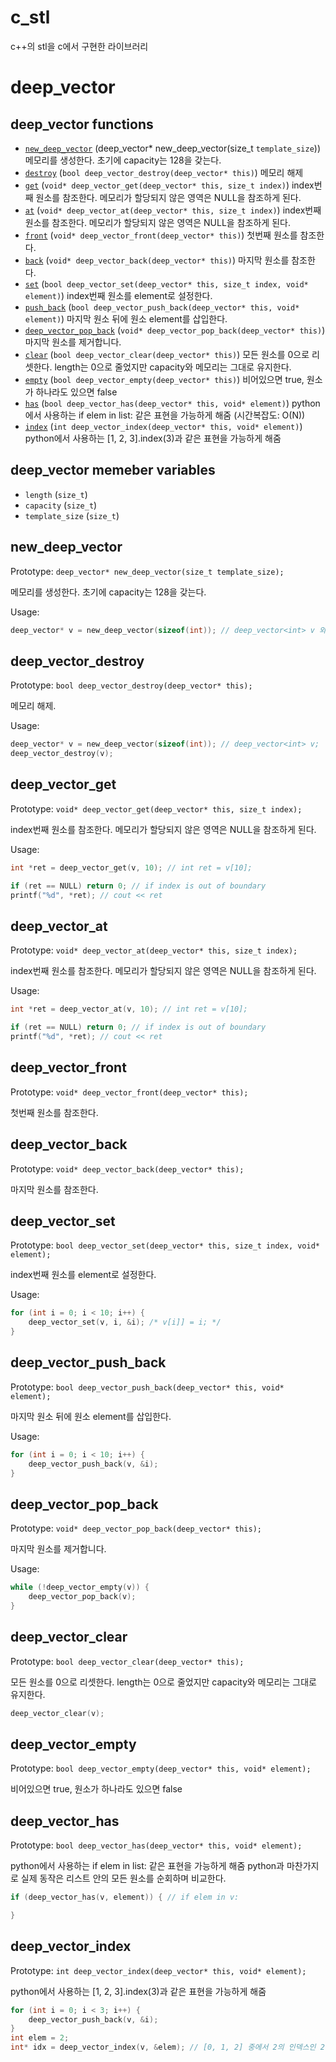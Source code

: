 # c_stl

c++의 stl을 c에서 구현한 라이브러리

# deep_vector

## deep_vector functions

 - [`new_deep_vector`](#new_deep_vector) (deep_vector* new_deep_vector(size_t `template_size`)) 메모리를 생성한다. 초기에 capacity는 128을 갖는다.
 - [`destroy`](#deep_vector_destroy) (`bool deep_vector_destroy(deep_vector* this)`) 메모리 해제
 - [`get`](#deep_vector_get) (`void* deep_vector_get(deep_vector* this, size_t index)`) index번째 원소를 참조한다. 메모리가 할당되지 않은 영역은 NULL을 참조하게 된다.
 - [`at`](#deep_vector_at) (`void* deep_vector_at(deep_vector* this, size_t index)`) index번째 원소를 참조한다. 메모리가 할당되지 않은 영역은 NULL을 참조하게 된다.
 - [`front`](#deep_vector_front) (`void* deep_vector_front(deep_vector* this)`) 첫번째 원소를 참조한다.
 - [`back`](#deep_vector_back) (`void* deep_vector_back(deep_vector* this)`) 마지막 원소를 참조한다.
 - [`set`](#deep_vector_set) (`bool deep_vector_set(deep_vector* this, size_t index, void* element)`) index번째 원소를 element로 설정한다.
 - [`push_back`](#deep_vector_push_back) (`bool deep_vector_push_back(deep_vector* this, void* element)`) 마지막 원소 뒤에 원소 element를 삽입한다.
 - [`deep_vector_pop_back`](#deep_vector_pop_back) (`void* deep_vector_pop_back(deep_vector* this)`) 마지막 원소를 제거합니다.
 - [`clear`](#deep_vector_clear) (`bool deep_vector_clear(deep_vector* this)`) 모든 원소를 0으로 리셋한다. length는 0으로 줄었지만 capacity와 메모리는 그대로 유지한다.
 - [`empty`](#deep_vector_empty) (`bool deep_vector_empty(deep_vector* this)`) 비어있으면 true, 원소가 하나라도 있으면 false
 - [`has`](#deep_vector_has) (`bool deep_vector_has(deep_vector* this, void* element)`) python에서 사용하는 if elem in list: 같은 표현을 가능하게 해줌 (시간복잡도: O(N))
 - [`index`](#deep_vector_index) (`int deep_vector_index(deep_vector* this, void* element)`) python에서 사용하는 [1, 2, 3].index(3)과 같은 표현을 가능하게 해줌

## deep_vector memeber variables

 - `length` (`size_t`) 
 - `capacity` (`size_t`)
 - `template_size` (`size_t`)

## new_deep_vector

Prototype: `deep_vector* new_deep_vector(size_t template_size);`

메모리를 생성한다. 초기에 capacity는 128을 갖는다.

Usage:

```c
deep_vector* v = new_deep_vector(sizeof(int)); // deep_vector<int> v 와 동일함.
```

## deep_vector_destroy
Prototype: `bool deep_vector_destroy(deep_vector* this);`

메모리 해제.

Usage:
```c
deep_vector* v = new_deep_vector(sizeof(int)); // deep_vector<int> v;
deep_vector_destroy(v);
```

## deep_vector_get
Prototype: `void* deep_vector_get(deep_vector* this, size_t index);`

index번째 원소를 참조한다. 메모리가 할당되지 않은 영역은 NULL을 참조하게 된다.

Usage:
```c
int *ret = deep_vector_get(v, 10); // int ret = v[10];

if (ret == NULL) return 0; // if index is out of boundary
printf("%d", *ret); // cout << ret
```

## deep_vector_at
Prototype: `void* deep_vector_at(deep_vector* this, size_t index);`

index번째 원소를 참조한다. 메모리가 할당되지 않은 영역은 NULL을 참조하게 된다.

Usage:
```c
int *ret = deep_vector_at(v, 10); // int ret = v[10];

if (ret == NULL) return 0; // if index is out of boundary
printf("%d", *ret); // cout << ret
```

## deep_vector_front
Prototype: `void* deep_vector_front(deep_vector* this);`

첫번째 원소를 참조한다.

## deep_vector_back
Prototype: `void* deep_vector_back(deep_vector* this);`

마지막 원소를 참조한다.

## deep_vector_set
Prototype: `bool deep_vector_set(deep_vector* this, size_t index, void* element);`

index번째 원소를 element로 설정한다.

Usage:
```c
for (int i = 0; i < 10; i++) {
    deep_vector_set(v, i, &i); /* v[i]] = i; */
}

```

## deep_vector_push_back
Prototype: `bool deep_vector_push_back(deep_vector* this, void* element);`

마지막 원소 뒤에 원소 element를 삽입한다.

Usage:
```c
for (int i = 0; i < 10; i++) {
    deep_vector_push_back(v, &i);
}
```

## deep_vector_pop_back
Prototype: `void* deep_vector_pop_back(deep_vector* this);`

마지막 원소를 제거합니다.

Usage:
```c
while (!deep_vector_empty(v)) {
    deep_vector_pop_back(v);
}
```

## deep_vector_clear
Prototype: `bool deep_vector_clear(deep_vector* this);`

모든 원소를 0으로 리셋한다.
length는 0으로 줄었지만 capacity와 메모리는 그대로 유지한다.

```c
deep_vector_clear(v);
```

## deep_vector_empty
Prototype: `bool deep_vector_empty(deep_vector* this, void* element);`

비어있으면 true, 원소가 하나라도 있으면 false

## deep_vector_has
Prototype: `bool deep_vector_has(deep_vector* this, void* element);`

python에서 사용하는 if elem in list: 같은 표현을 가능하게 해줌
python과 마찬가지로 실제 동작은 리스트 안의 모든 원소를 순회하며 비교한다.

```c
if (deep_vector_has(v, element)) { // if elem in v:

}
```

## deep_vector_index
Prototype: `int deep_vector_index(deep_vector* this, void* element);`

python에서 사용하는 [1, 2, 3].index(3)과 같은 표현을 가능하게 해줌

```c
for (int i = 0; i < 3; i++) {
    deep_vector_push_back(v, &i);
}
int elem = 2;
int* idx = deep_vector_index(v, &elem); // [0, 1, 2] 중에서 2의 인덱스인 2를 리턴합니다.

```
